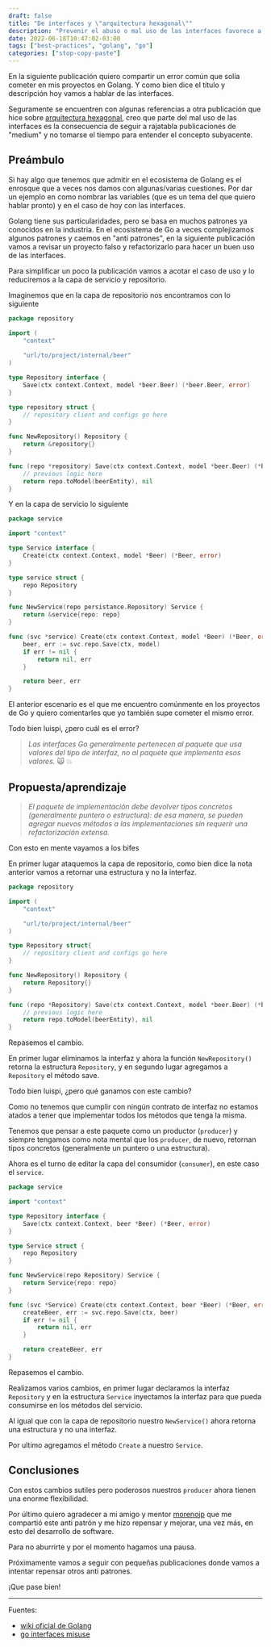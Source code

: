 ```yaml
---
draft: false
title: "De interfaces y \"arquitectura hexagonal\""
description: "Prevenir el abuso o mal uso de las interfaces favorece a la mantenibilidad del código."
date: 2022-06-18T10:47:02-03:00
tags: ["best-practices", "golang", "go"]
categories: ["stop-copy-paste"]
---
```

En la siguiente publicación quiero compartir un error común que solía cometer en mis proyectos en Golang. Y como bien
dice el título y descripción hoy vamos a hablar de las interfaces.

Seguramente se encuentren con algunas referencias a otra publicación que hice sobre 
[arquitectura hexagonal](https://luispe.github.io/blog/posts/hexagonal-architecture/), creo que parte del mal uso de las
interfaces es la consecuencia de seguir a rajatabla publicaciones de "medium" y no tomarse el tiempo para entender el 
concepto subyacente. 

## Preámbulo

Si hay algo que tenemos que admitir en el ecosistema de Golang es el enrosque que a veces nos damos con algunas/varias
cuestiones. Por dar un ejemplo en como nombrar las variables (que es un tema del que quiero hablar pronto) y en el 
caso de hoy con las interfaces.

Golang tiene sus particularidades, pero se basa en muchos patrones ya conocidos en la industria. En el ecosistema de Go 
a veces complejizamos algunos patrones y caemos en "anti patrones", en la siguiente publicación vamos a revisar un proyecto
falso y refactorizarlo para hacer un buen uso de las interfaces.

Para simplificar un poco la publicación vamos a acotar el caso de uso y lo reduciremos a la capa de servicio y repositorio.

Imaginemos que en la capa de repositorio nos encontramos con lo siguiente

```go
package repository

import (
	"context"
	
	"url/to/project/internal/beer"
)

type Repository interface {
	Save(ctx context.Context, model *beer.Beer) (*beer.Beer, error)
}

type repository struct {
	// repository client and configs go here
}

func NewRepository() Repository {
	return &repository{}
}

func (repo *repository) Save(ctx context.Context, model *beer.Beer) (*beer.Beer, error) {
	// previous logic here
	return repo.toModel(beerEntity), nil
}
```

Y en la capa de servicio lo siguiente

```go
package service

import "context"

type Service interface {
	Create(ctx context.Context, model *Beer) (*Beer, error)
}

type service struct {
	repo Repository
}

func NewService(repo persistance.Repository) Service {
	return &service{repo: repo}
}

func (svc *service) Create(ctx context.Context, model *Beer) (*Beer, error) {
	beer, err := svc.repo.Save(ctx, model)
	if err != nil {
		return nil, err
	}

	return beer, err
}
```

El anterior escenario es el que me encuentro comúnmente en los proyectos de Go y quiero comentarles que yo también supe 
cometer el mismo error.

Todo bien luispi, ¿pero cuál es el error?

>_Las interfaces Go generalmente pertenecen al paquete que usa valores del tipo de interfaz, no al paquete que implementa 
esos valores._ :scream_cat: :boom:

## Propuesta/aprendizaje

>_El paquete de implementación debe devolver tipos concretos (generalmente puntero o estructura): de esa manera, se pueden
agregar nuevos métodos a las implementaciones sin requerir una refactorización extensa._

Con esto en mente vayamos a los bifes

En primer lugar ataquemos la capa de repositorio, como bien dice la nota anterior vamos a retornar una estructura y
no la interfaz.

```go
package repository

import (
	"context"

	"url/to/project/internal/beer"
)

type Repository struct{
	// repository client and configs go here
}

func NewRepository() Repository {
	return Repository{}
}

func (repo *Repository) Save(ctx context.Context, model *beer.Beer) (*beer.Beer, error) {
	// previous logic here
	return repo.toModel(beerEntity), nil
}
```

Repasemos el cambio.

En primer lugar eliminamos la interfaz y ahora la función `NewRepository()` retorna la estructura `Repository`, y en segundo lugar
agregamos a `Repository` el método save.

Todo bien luispi, ¿pero qué ganamos con este cambio?

Como no tenemos que cumplir con ningún contrato de interfaz no estamos atados a tener que implementar todos los métodos
que tenga la misma.

Tenemos que pensar a este paquete como un productor (`producer`) y siempre tengamos como nota mental que los `producer`, 
de nuevo, retornan tipos concretos (generalmente un puntero o una estructura).

Ahora es el turno de editar la capa del consumidor (`consumer`), en este caso el `service`.

```go
package service

import "context"

type Repository interface {
	Save(ctx context.Context, beer *Beer) (*Beer, error)
}

type Service struct {
	repo Repository
}

func NewService(repo Repository) Service {
	return Service{repo: repo}
}

func (svc *Service) Create(ctx context.Context, beer *Beer) (*Beer, error) {
	createBeer, err := svc.repo.Save(ctx, beer)
	if err != nil {
		return nil, err
	}

	return createBeer, err
}
```

Repasemos el cambio.

Realizamos varios cambios, en primer lugar declaramos la interfaz `Repository` y en la estructura `Service` inyectamos
la interfaz para que pueda consumirse en los métodos del servicio.

Al igual que con la capa de repositorio nuestro `NewService()` ahora retorna una estructura y no una interfaz.

Por ultimo agregamos el método `Create` a nuestro `Service`.

## Conclusiones

Con estos cambios sutiles pero poderosos nuestros `producer` ahora tienen una enorme flexibilidad.

Por último quiero agradecer a mi amigo y mentor [morenojp](https://www.linkedin.com/in/morenojp/) que me compartió este
anti patrón y me hizo repensar y mejorar, una vez más, en esto del desarrollo de software.

Para no aburrirte y por el momento hagamos una pausa.

Próximamente vamos a seguir con pequeñas publicaciones donde vamos a intentar repensar otros anti patrones.

¡Que pase bien!

---
Fuentes:
- [wiki oficial de Golang](https://github.com/golang/go/wiki/CodeReviewComments#interfaces)
- [go interfaces misuse](https://8thlight.com/blog/go-interface-misuse/)